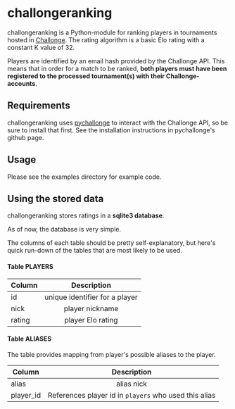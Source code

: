 # challongeranking

challongeranking is a Python-module for ranking players in tournaments hosted in [Challonge](https://www.challonge.com). The rating algorithm is a basic Elo rating with a constant K value of 32.

Players are identified by an email hash provided by the Challonge API. This means that in order for a match to be
ranked, **both players must have been registered to the processed tournament(s) with their Challonge-accounts**. 

## Requirements
challongeranking uses [pychallonge](https://github.com/russ-/pychallonge) to interact with the Challonge API,
so be sure to install that first. See the installation instructions in pychallonge's github page.

## Usage
Please see the examples directory for example code.

## Using the stored data
challongeranking stores ratings in a **sqlite3 database**.

As of now, the database is very simple.

The columns of each table should be pretty self-explanatory, but here's quick run-down of the tables
that are most likely to be used.

#### Table PLAYERS
| Column | Description | 
| ------ |:-----------:|
| id     | unique identifier for a player |
| nick   | player nickname |
| rating | player Elo rating |

#### Table ALIASES
The table provides mapping from player's possible aliases to the player.

| Column | Description |
| ------ |:-----------:|
| alias  | alias nick  |
| player_id | References player id in `players` who used this alias |

